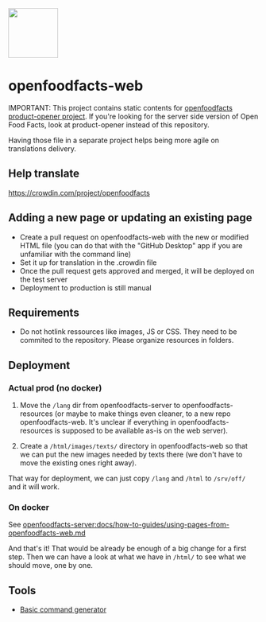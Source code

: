 <picture>
  <source media="(prefers-color-scheme: dark)" srcset="https://static.openfoodfacts.org/images/logos/off-logo-horizontal-dark.svg">
  <source media="(prefers-color-scheme: light)" srcset="https://static.openfoodfacts.org/images/logos/off-logo-horizontal-light.svg">
  <img height="100" src="https://static.openfoodfacts.org/images/logos/off-logo-horizontal-light.svg">
</picture>

# openfoodfacts-web

IMPORTANT: This project contains static contents for [openfoodfacts product-opener project](https://github.com/openfoodfacts/openfoodfacts-server/). If you're looking for the server side version of Open Food Facts, look at product-opener instead of this repository.

Having those file in a separate project helps being more agile on translations delivery.

## Help translate

https://crowdin.com/project/openfoodfacts

## Adding a new page or updating an existing page
* Create a pull request on openfoodfacts-web with the new or modified HTML file (you can do that with the "GitHub Desktop" app if you are unfamiliar with the command line)
* Set it up for translation in the .crowdin file
* Once the pull request gets approved and merged, it will be deployed on the test server
* Deployment to production is still manual

## Requirements
* Do not hotlink ressources like images, JS or CSS. They need to be commited to the repository. Please organize resources in folders.


## Deployment

### Actual prod (no docker)

1. Move the `/lang` dir from openfoodfacts-server to openfoodfacts-resources (or maybe to make things even cleaner, to a new repo openfoodfacts-web. It's unclear if everything in openfoodfacts-resources is supposed to be available as-is on the web server).

2. Create a `/html/images/texts/` directory in openfoodfacts-web so that we can put the new images needed by texts there (we don't have to move the existing ones right away).

That way for deployment, we can just copy `/lang` and `/html` to `/srv/off/` and it will work.

### On docker

See [openfoodfacts-server:docs/how-to-guides/using-pages-from-openfoodfacts-web.md](https://github.com/openfoodfacts/openfoodfacts-server/blob/main/docs/how-to-guides/using-pages-from-openfoodfacts-web.md)

And that's it! That would be already be enough of a big change for a first step. Then we can have a look at what we have in `/html/` to see what we should move, one by one.

## Tools
- [Basic command generator](https://docs.google.com/spreadsheets/d/1WOBGwvPAnojJlCFJ54eq4FY9-tAkiPx39mgxlt9lnP4/edit#gid=525301263)
